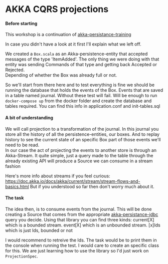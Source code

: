 # AKKA CQRS projections

#### Before starting
   This workshop is a continuation of [akka-persistance-training](link...)

   In case you didn't have a look at it first I'll explain what we left off.

   We created a `Box.scala` as an Akka-persistence-entity that accepted messages of the type 'ItemAdded'. The only
   thing we were doing with that entity was sending Commands of that type and getting back Accepted or Rejected.  
   Depending of whether the Box was already full or not.

   So we'll start from there here and to test everything is fine we should be running the database that holds the events
   of the Box. Events that are saved in a table named journal. Without these test will fail. Will be enough to run `docker-compose up`
   from the docker folder and create the database and tables required.
   You can find this info in application.conf and init-tables.sql

  
#### A bit of understanding

   We will call projection to a transformation of the journal. In this journal you store all the history of all the persistence-entities, our boxes. And to replay history to see the current state of an specific Box part of those events we'll need to be read.  
   In our case the act of projecting the events to another store is through an Akka-Stream. It quite simple, just a query made to the table through the already existing API will produce a Source we can consume in a stream fashion
   
   Here's more info about streams if you feel curious:  https://doc.akka.io/docs/akka/current/stream/stream-flows-and-basics.html
   But if you understood so far then don't worry much about it.
  

#### The task
   
   The idea then, is to consume events from the journal. This will be done creating a Source that comes from the appropriate [akka-persistance-jdbc](https://doc.akka.io/docs/akka-persistence-jdbc/3.5.2/) query you decide. Using that library you can find three kinds:
      current[X] which is a bounded stream.
      event[X] which is an unbounded stream.
      [x]Ids which is just Ids, bounded or not
   
   I would recommend to retreive the Ids. The task would be to print them in the console when running the test.
   I would care to create an specific class for this. We are just learning how to use the library so I'd just work
   on `ProjectionSpec`.

      
